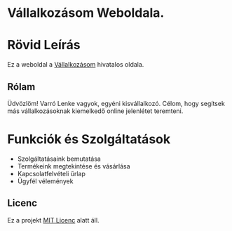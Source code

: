 # Vállalkozásom Weboldala. 
# Rövid Leírás
Ez a weboldal a [Vállalkozásom](https://vstyledesign.com) hivatalos oldala.
## Rólam

Üdvözlöm! Varró Lenke vagyok, egyéni kisvállalkozó. Célom, hogy segítsek más vállalkozásoknak kiemelkedő online jelenlétet teremteni.
# Funkciók és Szolgáltatások
- Szolgáltatásaink bemutatása
- Termékeink megtekintése és vásárlása
- Kapcsolatfelvételi űrlap
- Ügyfél vélemények



## Licenc
Ez a projekt [MIT Licenc](https://opensource.org/licenses/MIT) alatt áll.